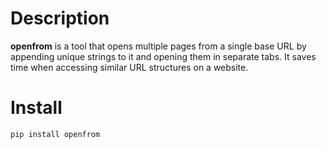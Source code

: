 # Description
**openfrom** is a tool that opens multiple pages from a single base URL by appending unique strings to it and opening them in separate tabs. It saves time when accessing similar URL structures on a website.
# Install
`pip install openfrom`

